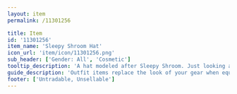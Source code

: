 ```yaml
---
layout: item
permalink: /11301256

title: Item
id: '11301256'
item_name: 'Sleepy Shroom Hat'
icon_url: 'item/icon/11301256.png'
sub_header: ['Gender: All', 'Cosmetic']
tooltip_description: 'A hat modeled after Sleepy Shroom. Just looking at it makes your eyelids feel heavy.'
guide_description: 'Outfit items replace the look of your gear when equipped.'
footer: ['Untradable, Unsellable']
---
```

